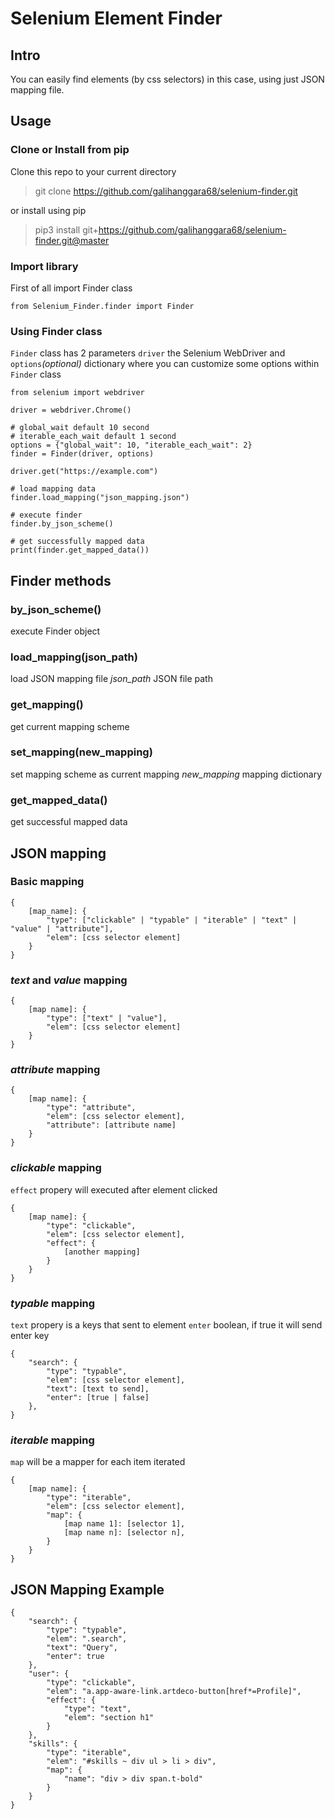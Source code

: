 # Selenium Element Finder

## Intro

You can easily find elements (by css selectors) in this case, using just JSON mapping file.

## Usage

### Clone or Install from pip

Clone this repo to your current directory

> git clone https://github.com/galihanggara68/selenium-finder.git

or install using pip

> pip3 install git+https://github.com/galihanggara68/selenium-finder.git@master

### Import library

First of all import Finder class

```
from Selenium_Finder.finder import Finder
```

### Using Finder class

`Finder` class has 2 parameters `driver` the Selenium WebDriver and `options`_(optional)_ dictionary where you can customize some options within `Finder` class

```
from selenium import webdriver

driver = webdriver.Chrome()

# global_wait default 10 second
# iterable_each_wait default 1 second
options = {"global_wait": 10, "iterable_each_wait": 2}
finder = Finder(driver, options)

driver.get("https://example.com")

# load mapping data
finder.load_mapping("json_mapping.json")

# execute finder
finder.by_json_scheme()

# get successfully mapped data
print(finder.get_mapped_data())
```

## Finder methods

### by_json_scheme()

execute Finder object

### load_mapping(json_path)

load JSON mapping file
_json_path_ JSON file path

### get_mapping()

get current mapping scheme

### set_mapping(new_mapping)

set mapping scheme as current mapping
_new_mapping_ mapping dictionary

### get_mapped_data()

get successful mapped data

## JSON mapping

### Basic mapping

```
{
    [map_name]: {
        "type": ["clickable" | "typable" | "iterable" | "text" | "value" | "attribute"],
        "elem": [css selector element]
    }
}
```

### _text_ and _value_ mapping

```
{
    [map name]: {
        "type": ["text" | "value"],
        "elem": [css selector element]
    }
}
```

### _attribute_ mapping

```
{
    [map name]: {
        "type": "attribute",
        "elem": [css selector element],
        "attribute": [attribute name]
    }
}
```

### _clickable_ mapping

`effect` propery will executed after element clicked

```
{
    [map name]: {
        "type": "clickable",
        "elem": [css selector element],
        "effect": {
            [another mapping]
        }
    }
}
```

### _typable_ mapping

`text` propery is a keys that sent to element
`enter` boolean, if true it will send enter key

```
{
	"search": {
		"type": "typable",
		"elem": [css selector element],
		"text": [text to send],
		"enter": [true | false]
	},
}
```

### _iterable_ mapping

`map` will be a mapper for each item iterated

```
{
    [map name]: {
        "type": "iterable",
        "elem": [css selector element],
        "map": {
            [map name 1]: [selector 1],
            [map name n]: [selector n],
        }
    }
}
```

## JSON Mapping Example

```
{
	"search": {
		"type": "typable",
		"elem": ".search",
		"text": "Query",
		"enter": true
	},
	"user": {
		"type": "clickable",
		"elem": "a.app-aware-link.artdeco-button[href*=Profile]",
		"effect": {
			"type": "text",
			"elem": "section h1"
		}
	},
	"skills": {
		"type": "iterable",
		"elem": "#skills ~ div ul > li > div",
		"map": {
			"name": "div > div span.t-bold"
		}
	}
}
```
